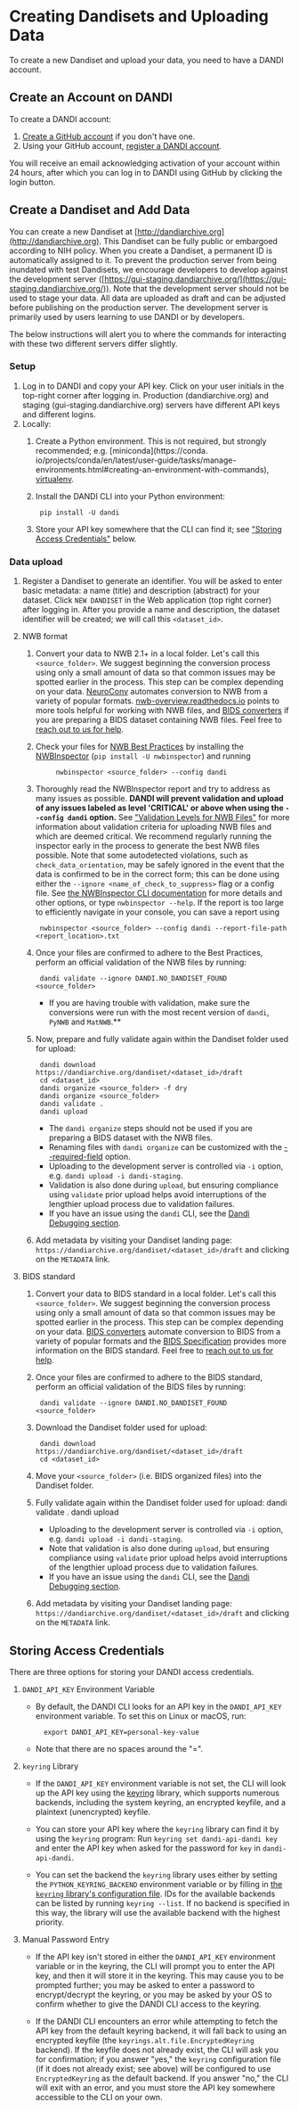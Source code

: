 # Creating Dandisets and Uploading Data

To create a new Dandiset and upload your data, you need to have a DANDI account.

## Create an Account on DANDI

To create a DANDI account:

1. [Create a GitHub account](https://github.com/) if you don't have one.
2. Using your GitHub account, [register a DANDI account](https://gui.dandiarchive.org/#/user/register).

You will receive an email acknowledging activation of your account within 24
hours, after which you can log in to DANDI using GitHub by clicking the login
button.

## Create a Dandiset and Add Data

You can create a new Dandiset at [http://dandiarchive.org](http://dandiarchive.org). This Dandiset can be fully 
public or embargoed 
according to NIH policy.
When you create a Dandiset, a permanent ID is automatically assigned to it.
To prevent the production server from being inundated with test Dandisets, we encourage developers to develop 
against the development server ([https://gui-staging.dandiarchive.org/](https://gui-staging.dandiarchive.org/)). Note 
that the development server
should not be used to stage your data. All data are uploaded as draft and can be adjusted before publishing on
the production server. The development server is primarily used by users learning to use DANDI or by developers.

The below instructions will alert you to where the commands for interacting with these 
two different servers differ slightly. 

### **Setup**

1. Log in to DANDI and copy your API key. Click on your user initials in the
    top-right corner after logging in. Production (dandiarchive.org) and staging (gui-staging.dandiarchive.org) servers 
      have different API keys and different logins.
1. Locally:
    1. Create a Python environment. This is not required, but strongly recommended; e.g. [miniconda](https://conda.
          io/projects/conda/en/latest/user-guide/tasks/manage-environments.html#creating-an-environment-with-commands),
         [virtualenv](https://docs.python.org/3/library/venv.html).
    2. Install the DANDI CLI into your Python environment:

            pip install -U dandi

    3. Store your API key somewhere that the CLI can find it; see ["Storing
          Access Credentials"](#storing-access-credentials) below.

### **Data upload**

1. Register a Dandiset to generate an identifier. You will be asked to enter
    basic metadata: a name (title) and description (abstract) for your dataset.
    Click `NEW DANDISET` in the Web application (top right corner) after logging in. 
    After you provide a name and description, the dataset identifier will be created; 
    we will call this `<dataset_id>`.

1. NWB format
    1. Convert your data to NWB 2.1+ in a local folder. Let's call this `<source_folder>`.
    We suggest beginning the conversion process using only a small amount of data so that common issues may be spotted earlier in the process.
    This step can be complex depending on your data.
    [NeuroConv](https://neuroconv.readthedocs.io/) automates
    conversion to NWB from a variety of popular formats.
	[nwb-overview.readthedocs.io](https://nwb-overview.readthedocs.io)
    points to more tools helpful for working with NWB files, and [BIDS
    converters](https://bids.neuroimaging.io/benefits.html#converters)
    if you are preparing a BIDS dataset containing NWB files.
    Feel free to [reach out to us for help](https://github.com/dandi/helpdesk/discussions).

    1. Check your files for [NWB Best Practices](https://nwbinspector.readthedocs.io/en/dev/best_practices/best_practices_index.html) by installing
    the [NWBInspector](https://nwbinspector.readthedocs.io/en/dev/user_guide/user_guide_index.html) (`pip install -U nwbinspector`) and running

                nwbinspector <source_folder> --config dandi

    1. Thoroughly read the NWBInspector report and try to address as many issues as possible. **DANDI will prevent validation and upload of any issues
    labeled as level 'CRITICAL' or above when using the `--config dandi` option.**
    See 
       ["Validation Levels for NWB Files"](./135_validation.md) for more information about validation criteria for 
       uploading NWB 
       files and which are deemed critical. We recommend regularly running the inspector early in the process to generate the best NWB files possible. 
    Note that some autodetected violations, such as `check_data_orientation`, may be safely ignored in the event 
       that the data is confirmed to be in the correct form; this can be done using either the `--ignore <name_of_check_to_suppress>` flag or a config file. See [the NWBInspector CLI documentation](https://nwbinspector.readthedocs.io/en/dev/user_guide/using_the_command_line_interface.html) for more details and other options, or type `nwbinspector --help`.
    If the report is too large to efficiently navigate in your console, you can save a report using

            nwbinspector <source_folder> --config dandi --report-file-path <report_location>.txt

    1. Once your files are confirmed to adhere to the Best Practices, perform an official validation of the NWB files by running:

            dandi validate --ignore DANDI.NO_DANDISET_FOUND <source_folder>
        
        - If you are having trouble with validation, make sure the conversions were run with the most recent version of `dandi`, `PyNWB` and `MatNWB`.**

    1. Now, prepare and fully validate again within the Dandiset folder used for upload:

            dandi download https://dandiarchive.org/dandiset/<dataset_id>/draft
            cd <dataset_id>
            dandi organize <source_folder> -f dry
            dandi organize <source_folder>
            dandi validate .
            dandi upload

        - The `dandi organize` steps should not be used if you are preparing a BIDS dataset with the NWB files.
        - Renaming files with `dandi organize` can be customized with the [--required-field](https://dandi.readthedocs.io/en/latest/cmdline/organize.html#cmdoption-required-field) option.
        - Uploading to the development server is controlled via `-i` option, e.g.
        `dandi upload -i dandi-staging`.
        - Validation is also done during `upload`, but ensuring compliance using `validate` prior upload helps avoid interruptions of the lengthier upload process due to validation failures.
        - If you have an issue using the `dandi` CLI, see the [Dandi Debugging section](./15_debugging.md).
    
    1. Add metadata by visiting your Dandiset landing page:
       `https://dandiarchive.org/dandiset/<dataset_id>/draft` and clicking on the `METADATA` link.

1. BIDS standard
    1. Convert your data to BIDS standard in a local folder. Let's call this `<source_folder>`.
    We suggest beginning the conversion process using only a small amount of data so that common issues may be spotted earlier in the process.
    This step can be complex depending on your data.
    [BIDS converters](https://bids.neuroimaging.io/benefits.html#converters)
    automate conversion to BIDS from a variety of popular formats and the [BIDS Specification](https://bids-specification.readthedocs.io/) provides more information on the BIDS standard.
    Feel free to [reach out to us for help](https://github.com/dandi/helpdesk/discussions).

    1. Once your files are confirmed to adhere to the BIDS standard, perform an official validation of the BIDS files by running:

            dandi validate --ignore DANDI.NO_DANDISET_FOUND <source_folder>

    1. Download the Dandiset folder used for upload:

            dandi download https://dandiarchive.org/dandiset/<dataset_id>/draft
            cd <dataset_id>

    1. Move your `<source_folder>` (i.e. BIDS organized files) into the Dandiset folder.

    1. Fully validate again within the Dandiset folder used for upload:
            dandi validate .
            dandi upload

        - Uploading to the development server is controlled via `-i` option, e.g.
        `dandi upload -i dandi-staging`.
        - Note that validation is also done during `upload`, but ensuring compliance using `validate` prior upload helps avoid interruptions of the lengthier upload process due to validation failures.
        - If you have an issue using the `dandi` CLI, see the [Dandi Debugging section](./15_debugging.md).

    1. Add metadata by visiting your Dandiset landing page:
       `https://dandiarchive.org/dandiset/<dataset_id>/draft` and clicking on the `METADATA` link.

## Storing Access Credentials

There are three options for storing your DANDI access credentials.

1. `DANDI_API_KEY` Environment Variable

    - By default, the DANDI CLI looks for an API key in the `DANDI_API_KEY`
      environment variable.  To set this on Linux or macOS, run:

            export DANDI_API_KEY=personal-key-value

    - Note that there are no spaces around the "=".

1. `keyring` Library
    - If the `DANDI_API_KEY` environment variable is not set, the CLI will look up the API
      key using the [keyring](https://github.com/jaraco/keyring) library, which
      supports numerous backends, including the system keyring, an encrypted keyfile,
      and a plaintext (unencrypted) keyfile.

    - You can store your API key where the `keyring` library can find it by using
      the `keyring` program: Run `keyring set dandi-api-dandi key` and enter the
      API key when asked for the password for `key` in `dandi-api-dandi`.

    - You can set the backend the `keyring` library uses either by setting the
      `PYTHON_KEYRING_BACKEND` environment variable or by filling in [the `keyring`
      library's configuration file](https://github.com/jaraco/keyring#configuring).
      IDs for the available backends can be listed by running `keyring --list`.  If
      no backend is specified in this way, the library will use the available
      backend with the highest priority.

1. Manual Password Entry
    - If the API key isn't stored in either the `DANDI_API_KEY` environment variable
      or in the keyring, the CLI will prompt you to enter the API key, and then it
      will store it in the keyring.  This may cause you to be prompted further; you
      may be asked to enter a password to encrypt/decrypt the keyring, or you may be
      asked by your OS to confirm whether to give the DANDI CLI access to the
      keyring.

    - If the DANDI CLI encounters an error while attempting to fetch the API key
      from the default keyring backend, it will fall back to using an encrypted
      keyfile (the `keyrings.alt.file.EncryptedKeyring` backend).  If the keyfile
      does not already exist, the CLI will ask you for confirmation; if you answer
      "yes," the `keyring` configuration file (if it does not already exist; see
      above) will be configured to use `EncryptedKeyring` as the default backend.
      If you answer "no," the CLI will exit with an error, and you must store the
      API key somewhere accessible to the CLI on your own.
